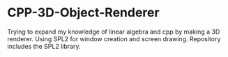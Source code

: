 # CPP-3D-Object-Renderer
Trying to expand my knowledge of linear algebra and cpp by making a 3D renderer.
Using SPL2 for window creation and screen drawing.
Repository includes the SPL2 library.
